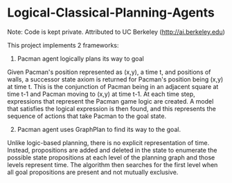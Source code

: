 # Logical-Classical-Planning-Agents

Note: Code is kept private. Attributed to UC Berkeley (http://ai.berkeley.edu)

This project implements 2 frameworks:
1. Pacman agent logically plans its way to goal

Given Pacman's position represented as (x,y), a time t, and positions of walls, a successor state axiom is returned for Pacman's position being (x,y) at time t.    This is the conjunction of Pacman being in an adjacent square at time t-1 and Pacman moving to (x,y) at time t-1. At each time step, expressions that represent the Pacman game logic are created. A model that satisfies the logical expression is then found, and this represents the sequence of actions that take Pacman to the goal state.
  
2. Pacman agent uses GraphPlan to find its way to the goal.

Unlike logic-based planning, there is no explicit representation of time. Instead, propositions are added and deleted in the state to enumerate the possible state propositions at each level of the planning graph and those levels represent time. The algorithm then searches for the first level when all goal propositions are present and not mutually exclusive.
